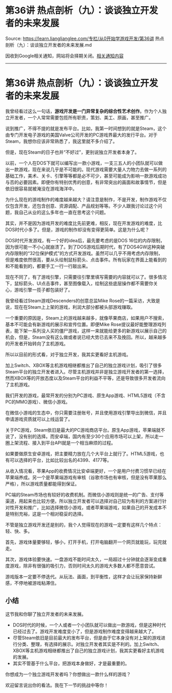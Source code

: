 # 第36讲 热点剖析（九）：谈谈独立开发者的未来发展 

Source: https://learn.lianglianglee.com/专栏/从0开始学游戏开发/第36讲 热点剖析（九）：谈谈独立开发者的未来发展.md

因收到Google相关通知，网站将会择期关闭。[相关通知内容](https://lumendatabase.org/notices/44265620)

---

# 第36讲 热点剖析（九）：谈谈独立开发者的未来发展

我曾经看过这么一句话，**游戏开发是一门异常复杂的综合性艺术创作**。作为个人独立开发者，一个人常常需要包揽所有职责，策划、美工、原画，甚至推广。

说到推广，不得不提的就是发布平台。比如，我第一时间想到的就是Steam，这个由专门开发电子游戏的美国Valve公司开发的PC游戏界最大的发行平台。对于Steam，我想你应该非常熟悉了，我这里就不多介绍了。

但是，现在Steam的日子也并“不好过”，更别说独立开发者本身了。

以前，一个人在DOS下就可以编写出一款小游戏，一支三五人的小团队就可以做出一款游戏，现在来说几乎是不可能的。现代游戏需要大量人力物力去做一系列的基础工作，美术、关卡、引擎等等都是必不可少，甚至可能成为影响一款游戏成功与否的必要因素。即便你有特别优秀的创意，有非常突出的画面和故事情节，但是依旧很容易就被淹没在游戏海洋中。

为什么现在的游戏制作的难度越来越大？请注意是制作，不是开发，制作游戏不仅仅包含开发，还包含创意、资源调配、产品规划等等。不少人跟我讨论过这个问题，我自己从业的这么多年也一直在思考这个问题。

其实，并不是因为游戏开发的难度比先前更难，相反，现在开发游戏的难度，比DOS时代小多了。但是，游戏的制作却没有变得更简单。这是为什么呢？

DOS时代开发游戏，有一个好的idea后，最先要考虑的是DOS 16位的内存限制，因为很可能一不小心就崩溃了。到了DOS游戏后期时代，有了DOS4GW这种突破内存限制的“32位保护模式”的方式开发游戏。虽然可以几乎不用考虑内存限制，但是难度依然很高，要从头绘制鼠标箭头、点击事件。所有玩家在界面上能看到的和不能看到的，都要手工一行一行敲出来。

现在不同了，有了游戏引擎，只需要往引擎里填写需要的内容就可以了。很多情况下，鼠标箭头、UI点击事件，甚至图像载入，绘制这些底层操作都不需要你关心，游戏引擎一揽子都包装好了。

我曾经看过Steam游戏Descenders的创意总监Mike Rose的一篇采访，大致是说，现在在Steam上上架的游戏，利润大部分都被头部游戏赚取。

一个重要的原因是，Steam上的游戏越来越多，就像苹果商店，如果用户不搜索，基本不可能会有新游戏的展示和宣传位置。即便Mike Rose提议最好能整理游戏列表，能下架一系列没人买的僵尸游戏，这样一来就能给更多的新游戏以展示自己的机会，但是，Steam没有这么做或者说已经大势已去来不及挽回。所以，越来越多的开发者开始转向了主机游戏。

所以以目前的形式看，对于独立开发，我其实更看好主机游戏。

加上Switch、XBOX等主机游戏相继都推出了自己的独立游戏计划，吸引了很多Steam平台的独立开发者进入。尽管主机游戏并非是独立游戏开发者的第一选择，然而XBOX等的开放态度以及Steam平台的利益不平等，还是导致很多开发者流向了主机游戏。

我们开发的游戏，最常开发的分别为PC游戏、原生App游戏、HTML5游戏（不含PC的MMO游戏）、微信小游戏。

在微信小游戏的生态中，你只需要注册账号，并且使用游戏引擎导出到微信，并且申请游戏资质就可以上线运营了。

关于PC游戏，Steam依旧是最大的PC游戏商店平台。原生App游戏，苹果端就不说了，没有别的选择。而安卓端，国内有至少30个应用市场可以上架，所以走一圈上架流程、接入到平台API就是一个相当麻烦的过程。

如果要做原生安卓游戏，把主要精力放在几个大平台上就行了。HTML5游戏，也有可以选择的平台，比如比较出名的4399、4177等。

从收入情况看，苹果App的收费情况比安卓端更好，一个是用户付费习惯早已经在苹果端养成。另一个是苹果端游戏有审核（谷歌市场也有审核，但是没有苹果那么严格），所以游戏质量都能得到保证。

PC端的Steam市场也有较好的收费机制。而微信小游戏则是统一的广告、支付等渠道，用起来也比较方便。所以独立开发者可以选择对自己较为有利的方案进行针对性开发和推广，比如选择微信小游戏，或者苹果端游戏，如果自己的开发成本不是特别充裕，这是一个相对稳妥的选择。

不管是独立游戏开发还是别的，我个人觉得现在的游戏一定要有这样几个特点：轻、快、多。

首先，游戏体量要够轻，够小，打开手机，打开电脑翻开一个网页就能玩，玩完就走。

其次，游戏体验要快速。一盘游戏不能时间太久，一局超过十分钟就会逐渐变成重度游戏，除非有很强的吸引力，否则时间太久的游戏大多数人都不愿意尝试。

游戏版本一定要不停迭代。从玩法、画面，到平衡性，这样才会让玩家保持新鲜感，不停地被游戏粘滞住。

## 小结

这节我和你聊了独立开发者的未来发展。

* DOS时代的时候，一个人或者一个小团队就可以做出一款游戏，但是这种时代已经过去了。游戏开发难度变小了，但是游戏制作难度变得越来越大了。
* 尽管Steam依旧是目前最大的发布平台，但是由于它本身没有对上架的游戏进行分类、整理，有选择的展示。对独立开发者其实是不利的。加上Switch、XBOX等主机游戏相继都推出了自己的独立游戏计划，我其实更看好主机游戏的发展。
* 其实不管基于什么平台，把游戏本身做好，才是最重要的。

你想成为一个独立游戏开发者吗？你想做出一款什么样的游戏？

欢迎留言说出你的看法。我在下一节的挑战中等你！